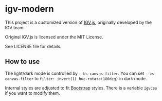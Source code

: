 # igv-modern
This project is a customized version of [IGV.js](https://github.com/igvteam/igv.js), originally developed by the IGV team.

Original IGV.js is licensed under the MIT License.

See LICENSE file for details.

## How to use
The light/dark mode is controlled by `--bs-canvas-filter`. You can set `--bs-canvas-filter` to `filter: invert(1) hue-rotate(180deg)` in dark mode.

Internal styles are adjusted to fit [Bootstrap](https://getbootstrap.com/) styles. There is a variable `IgvCss` if you want to modify them.
